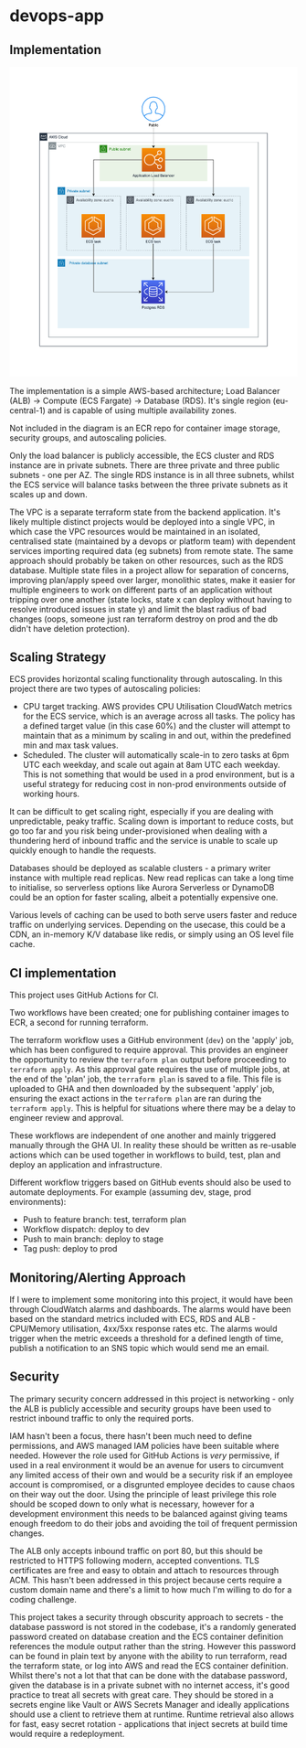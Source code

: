 # devops-app

## Implementation

![Architecture Diagram](arch_diagram.png)

The implementation is a simple AWS-based architecture; Load Balancer (ALB) -> Compute (ECS Fargate) -> Database (RDS). It's single region (eu-central-1) and is capable of using multiple availability zones.

Not included in the diagram is an ECR repo for container image storage, security groups, and autoscaling policies.

Only the load balancer is publicly accessible, the ECS cluster and RDS instance are in private subnets. There are three private and three public subnets - one per AZ. The single RDS instance is in all three subnets, whilst the ECS service will balance tasks between the three private subnets as it scales up and down.

The VPC is a separate terraform state from the backend application. It's likely multiple distinct projects would be deployed into a single VPC, in which case the VPC resources would be maintained in an isolated, centralised state (maintained by a devops or platform team) with dependent services importing required data (eg subnets) from remote state. The same approach should probably be taken on other resources, such as the RDS database. Multiple state files in a project allow for separation of concerns, improving plan/apply speed over larger, monolithic states, make it easier for multiple engineers to work on different parts of an application without tripping over one another (state locks, state x can deploy without having to resolve introduced issues in state y) and limit the blast radius of bad changes (oops, someone just ran terraform destroy on prod and the db didn't have deletion protection).

## Scaling Strategy
ECS provides horizontal scaling functionality through autoscaling. In this project there are two types of autoscaling policies:

- CPU target tracking. AWS provides CPU Utilisation CloudWatch metrics for the ECS service, which is an average across all tasks. The policy has a defined target value (in this case 60%) and the cluster will attempt to maintain that as a minimum by scaling in and out, within the predefined min and max task values.
- Scheduled. The cluster will automatically scale-in to zero tasks at 6pm UTC each weekday, and scale out again at 8am UTC each weekday. This is not something that would be used in a prod environment, but is a useful strategy for reducing cost in non-prod environments outside of working hours.

It can be difficult to get scaling right, especially if you are dealing with unpredictable, peaky traffic. Scaling down is important to reduce costs, but go too far and you risk being under-provisioned when dealing with a thundering herd of inbound traffic and the service is unable to scale up quickly enough to handle the requests.

Databases should be deployed as scalable clusters - a primary writer instance with multiple read replicas. New read replicas can take a long time to initialise, so serverless options like Aurora Serverless or DynamoDB could be an option for faster scaling, albeit a potentially expensive one.

Various levels of caching can be used to both serve users faster and reduce traffic on underlying services. Depending on the usecase, this could be a CDN, an in-memory K/V database like redis, or simply using an OS level file cache.

## CI implementation
This project uses GitHub Actions for CI. 

Two workflows have been created; one for publishing container images to ECR, a second for running terraform.

The terraform workflow uses a GitHub environment (`dev`) on the 'apply' job, which has been configured to require approval. This provides an engineer the opportunity to review the `terraform plan` output before proceeding to `terraform apply`. As this approval gate requires the use of multiple jobs, at the end of the 'plan' job, the `terraform plan` is saved to a file. This file is uploaded to GHA and then downloaded by the subsequent 'apply' job, ensuring the exact actions in the `terraform plan` are ran during the `terraform apply`. This is helpful for situations where there may be a delay to engineer review and approval.

These workflows are independent of one another and mainly triggered manually through the GHA UI. In reality these should be written as re-usable actions which can be used together in workflows to build, test, plan and deploy an application and infrastructure.

Different workflow triggers based on GitHub events should also be used to automate deployments. For example (assuming dev, stage, prod environments):

- Push to feature branch: test, terraform plan
- Workflow dispatch: deploy to dev
- Push to main branch: deploy to stage
- Tag push: deploy to prod  

## Monitoring/Alerting Approach
If I were to implement some monitoring into this project, it would have been through CloudWatch alarms and dashboards. The alarms would have been based on the standard metrics included with ECS, RDS and ALB - CPU/Memory utilisation, 4xx/5xx response rates etc. The alarms would trigger when the metric exceeds a threshold for a defined length of time, publish a notification to an SNS topic which would send me an email.

## Security
The primary security concern addressed in this project is networking - only the ALB is publicly accessible and security groups have been used to restrict inbound traffic to only the required ports. 

IAM hasn't been a focus, there hasn't been much need to define permissions, and AWS managed IAM policies have been suitable where needed. However the role used for GitHub Actions is _very_ permissive, if used in a real environment it would be an avenue for users to circumvent any limited access of their own and would be a security risk if an employee account is compromised, or a disgrunted employee decides to cause chaos on their way out the door. Using the principle of least privilege this role should be scoped down to only what is necessary, however for a development environment this needs to be balanced against giving teams enough freedom to do their jobs and avoiding the toil of frequent permission changes.

The ALB only accepts inbound traffic on port 80, but this should be restricted to HTTPS following modern, accepted conventions. TLS certificates are free and easy to obtain and attach to resources through ACM. This hasn't been addressed in this project because certs require a custom domain name and there's a limit to how much I'm willing to do for a coding challenge.

This project takes a security through obscurity approach to secrets - the database password is not stored in the codebase, it's a randomly generated password created on database creation and the ECS container definition references the module output rather than the string. However this password can be found in plain text by anyone with the ability to run terraform, read the terraform state, or log into AWS and read the ECS container definition. Whilst there's not a lot that that can be done with the database password, given the database is in a private subnet with no internet access, it's good practice to treat all secrets with great care. They should be stored in a secrets engine like Vault or AWS Secrets Manager and ideally applications should use a client to retrieve them at runtime. Runtime retrieval also allows for fast, easy secret rotation - applications that inject secrets at build time would require a redeployment.
